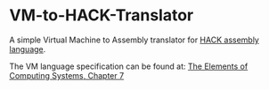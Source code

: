 # VM-to-HACK-Translator
A simple Virtual Machine to Assembly translator for [HACK assembly language](https://github.com/aalhour/Assembler.hack/blob/master/README.md#intro-to-hack-assembly).

The VM language specification can be found at: [The Elements of Computing Systems, Chapter 7](https://www.cse.huji.ac.il/course/2002/nand2tet/docs/ch_7_vm_I.pdf)
